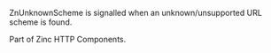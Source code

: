 ZnUnknownScheme is signalled when an unknown/unsupported URL scheme is found.Part of Zinc HTTP Components. 